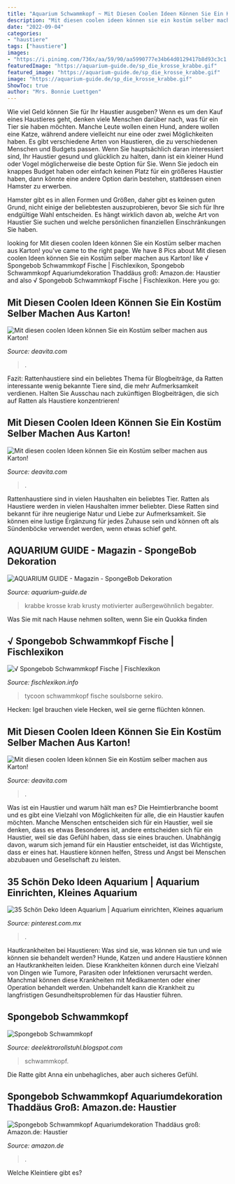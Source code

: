 ```yaml
---
title: "Aquarium Schwammkopf ~ Mit Diesen Coolen Ideen Können Sie Ein Kostüm Selber Machen Aus Karton!"
description: "Mit diesen coolen ideen können sie ein kostüm selber machen aus karton!"
date: "2022-09-04"
categories:
- "haustiere"
tags: ["haustiere"]
images:
- "https://i.pinimg.com/736x/aa/59/90/aa5990777e34b64d0129417b8d93c3c1.jpg"
featuredImage: "https://aquarium-guide.de/sp_die_krosse_krabbe.gif"
featured_image: "https://aquarium-guide.de/sp_die_krosse_krabbe.gif"
image: "https://aquarium-guide.de/sp_die_krosse_krabbe.gif"
ShowToc: true
author: "Mrs. Bonnie Luettgen"
---
```



Wie viel Geld können Sie für Ihr Haustier ausgeben?
Wenn es um den Kauf eines Haustieres geht, denken viele Menschen darüber nach, was für ein Tier sie haben möchten. Manche Leute wollen einen Hund, andere wollen eine Katze, während andere vielleicht nur eine oder zwei Möglichkeiten haben.
Es gibt verschiedene Arten von Haustieren, die zu verschiedenen Menschen und Budgets passen. Wenn Sie hauptsächlich daran interessiert sind, Ihr Haustier gesund und glücklich zu halten, dann ist ein kleiner Hund oder Vogel möglicherweise die beste Option für Sie. Wenn Sie jedoch ein knappes Budget haben oder einfach keinen Platz für ein größeres Haustier haben, dann könnte eine andere Option darin bestehen, stattdessen einen Hamster zu erwerben.

Hamster gibt es in allen Formen und Größen, daher gibt es keinen guten Grund, nicht einige der beliebtesten auszuprobieren, bevor Sie sich für Ihre endgültige Wahl entscheiden. Es hängt wirklich davon ab, welche Art von Haustier Sie suchen und welche persönlichen finanziellen Einschränkungen Sie haben.

	

		
looking for Mit diesen coolen Ideen können Sie ein Kostüm selber machen aus Karton! you've came to the right page. We have 8 Pics about Mit diesen coolen Ideen können Sie ein Kostüm selber machen aus Karton! like √ Spongebob Schwammkopf Fische | Fischlexikon, Spongebob Schwammkopf Aquariumdekoration Thaddäus groß: Amazon.de: Haustier and also √ Spongebob Schwammkopf Fische | Fischlexikon. Here you go:
		
    
## Mit Diesen Coolen Ideen Können Sie Ein Kostüm Selber Machen Aus Karton!

<img loading=lazy src="https://deavita.com/wp-content/uploads/2018/01/spongebob-kostüm-für-kinder-fasching-halloween.jpg" onerror="this.onerror=null;this.src='https://tse1.mm.bing.net/th?id=OIP.r7KJmn5sWbPy4o1rWuyaJgHaLH&amp;pid=15.1';" alt="Mit diesen coolen Ideen können Sie ein Kostüm selber machen aus Karton!">

_Source: deavita.com_

>. 

	

Fazit: Rattenhaustiere sind ein beliebtes Thema für Blogbeiträge, da Ratten interessante wenig bekannte Tiere sind, die mehr Aufmerksamkeit verdienen. Halten Sie Ausschau nach zukünftigen Blogbeiträgen, die sich auf Ratten als Haustiere konzentrieren!

    
## Mit Diesen Coolen Ideen Können Sie Ein Kostüm Selber Machen Aus Karton!

<img loading=lazy src="https://deavita.com/wp-content/uploads/2018/01/anleitung-spongebob-schwammkopf-kostüm-selber-machen.jpg" onerror="this.onerror=null;this.src='https://tse3.mm.bing.net/th?id=OIP.Pfhca6HgOVYMKjS5af4nhQHaD3&amp;pid=15.1';" alt="Mit diesen coolen Ideen können Sie ein Kostüm selber machen aus Karton!">

_Source: deavita.com_

>. 

	

Rattenhaustiere sind in vielen Haushalten ein beliebtes Tier.
Ratten als Haustiere werden in vielen Haushalten immer beliebter. Diese Ratten sind bekannt für ihre neugierige Natur und Liebe zur Aufmerksamkeit. Sie können eine lustige Ergänzung für jedes Zuhause sein und können oft als Sündenböcke verwendet werden, wenn etwas schief geht.

    
## AQUARIUM GUIDE - Magazin - SpongeBob Dekoration

<img loading=lazy src="https://aquarium-guide.de/sp_die_krosse_krabbe.gif" onerror="this.onerror=null;this.src='https://tse4.mm.bing.net/th?id=OIP.wmh4o3AavAwLctcZc6ZlDgHaF-&amp;pid=15.1';" alt="AQUARIUM GUIDE - Magazin - SpongeBob Dekoration">

_Source: aquarium-guide.de_

>krabbe krosse krab krusty motivierter außergewöhnlich begabter. 

	

Was Sie mit nach Hause nehmen sollten, wenn Sie ein Quokka finden

    
## √ Spongebob Schwammkopf Fische | Fischlexikon

<img loading=lazy src="https://i.pinimg.com/736x/aa/59/90/aa5990777e34b64d0129417b8d93c3c1.jpg" onerror="this.onerror=null;this.src='https://tse3.mm.bing.net/th?id=OIP.BA9wDG8IjXkyjlfrb7vyRwHaFj&amp;pid=15.1';" alt="√ Spongebob Schwammkopf Fische | Fischlexikon">

_Source: fischlexikon.info_

>tycoon schwammkopf fische soulsborne sekiro. 

	

Hecken: Igel brauchen viele Hecken, weil sie gerne flüchten können.

    
## Mit Diesen Coolen Ideen Können Sie Ein Kostüm Selber Machen Aus Karton!

<img loading=lazy src="https://deavita.com/wp-content/uploads/2018/01/diy-wall-e-karnevalskostüm-karton-idee-kinderfilm.jpg" onerror="this.onerror=null;this.src='https://tse4.mm.bing.net/th?id=OIP.bMK_Ozqe3VdeJxkHgnyanAHaIU&amp;pid=15.1';" alt="Mit diesen coolen Ideen können Sie ein Kostüm selber machen aus Karton!">

_Source: deavita.com_

>. 

	

Was ist ein Haustier und warum hält man es?
Die Heimtierbranche boomt und es gibt eine Vielzahl von Möglichkeiten für alle, die ein Haustier kaufen möchten. Manche Menschen entscheiden sich für ein Haustier, weil sie denken, dass es etwas Besonderes ist, andere entscheiden sich für ein Haustier, weil sie das Gefühl haben, dass sie eines brauchen. Unabhängig davon, warum sich jemand für ein Haustier entscheidet, ist das Wichtigste, dass er eines hat. Haustiere können helfen, Stress und Angst bei Menschen abzubauen und Gesellschaft zu leisten.

    
## 35 Schön Deko Ideen Aquarium | Aquarium Einrichten, Kleines Aquarium

<img loading=lazy src="https://i.pinimg.com/736x/7d/0d/bb/7d0dbbfac7eba0f119994faea13834e8.jpg" onerror="this.onerror=null;this.src='https://tse1.mm.bing.net/th?id=OIP.ObXkSXrfRaVy5uxrTusHSgHaGi&amp;pid=15.1';" alt="35 Schön Deko Ideen Aquarium | Aquarium einrichten, Kleines aquarium">

_Source: pinterest.com.mx_

>. 

	

Hautkrankheiten bei Haustieren: Was sind sie, was können sie tun und wie können sie behandelt werden?
Hunde, Katzen und andere Haustiere können an Hautkrankheiten leiden. Diese Krankheiten können durch eine Vielzahl von Dingen wie Tumore, Parasiten oder Infektionen verursacht werden. Manchmal können diese Krankheiten mit Medikamenten oder einer Operation behandelt werden. Unbehandelt kann die Krankheit zu langfristigen Gesundheitsproblemen für das Haustier führen.

    
## Spongebob Schwammkopf

<img loading=lazy src="https://s2.dmcdn.net/v/NIftZ1RGcPrX35W2v/x1080" onerror="this.onerror=null;this.src='https://tse2.mm.bing.net/th?id=OIP.o-HuC2wGd1G9U85d33Px6AHaFV&amp;pid=15.1';" alt="Spongebob Schwammkopf">

_Source: deelektrorollstuhl.blogspot.com_

>schwammkopf. 

	

Die Ratte gibt Anna ein unbehagliches, aber auch sicheres Gefühl.

    
## Spongebob Schwammkopf Aquariumdekoration Thaddäus Groß: Amazon.de: Haustier

<img loading=lazy src="https://images-na.ssl-images-amazon.com/images/I/61PcImiy4rL._AC_SX466_.jpg" onerror="this.onerror=null;this.src='https://tse3.mm.bing.net/th?id=OIP.4rjam5L1it3furiAd0Wb8wAAAA&amp;pid=15.1';" alt="Spongebob Schwammkopf Aquariumdekoration Thaddäus groß: Amazon.de: Haustier">

_Source: amazon.de_

>. 

	

Welche Kleintiere gibt es?

